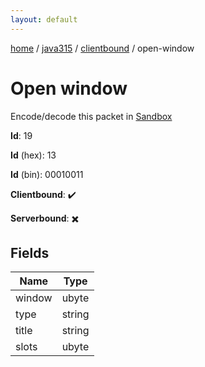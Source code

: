 ```yaml
---
layout: default
---
```


[home](/)  /  [java315](/protocol/java315)  /  [clientbound](/protocol/java315/clientbound)  /  open-window

# Open window

Encode/decode this packet in [Sandbox](../../../sandbox/java315#clientbound.open_window)

**Id**: 19

**Id** (hex): 13

**Id** (bin): 00010011

**Clientbound**: ✔️

**Serverbound**: ✖️

## Fields

Name | Type
---|---
window | ubyte
type | string
title | string
slots | ubyte
